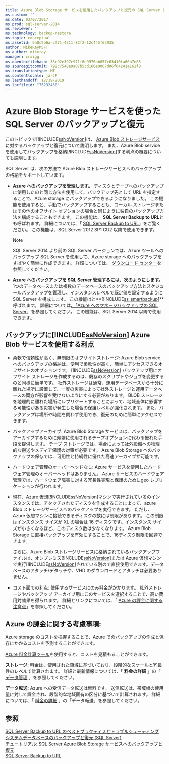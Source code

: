 ```yaml
---
title: Azure Blob Storage サービスを使用したバックアップと復元の SQL Server |Microsoft Docs
ms.custom: ''
ms.date: 03/07/2017
ms.prod: sql-server-2014
ms.reviewer: ''
ms.technology: backup-restore
ms.topic: conceptual
ms.assetid: 6a0c9b6a-cf71-4311-82f2-12c445f63935
author: MikeRayMSFT
ms.author: mikeray
manager: craigg
ms.openlocfilehash: 38c92e397c971f6e9976bb857c63410fa60b7e85
ms.sourcegitcommit: 792c7548e9a07b5cd166e0007d06f64241a161f8
ms.translationtype: MT
ms.contentlocale: ja-JP
ms.lasthandoff: 12/19/2019
ms.locfileid: "75232430"
---
```

# <a name="sql-server-backup-and-restore-with-azure-blob-storage-service"></a>Azure Blob Storage サービスを使った SQL Server のバックアップと復元
  このトピックで[!INCLUDE[ssNoVersion](../../includes/ssnoversion-md.md)]は、 [Azure Blob ストレージサービス](https://www.windowsazure.com/develop/net/how-to-guides/blob-storage/)に対するバックアップと復元について説明します。 また、Azure Blob service を使用してバックアップを格納[!INCLUDE[ssNoVersion](../../includes/ssnoversion-md.md)]する利点の概要についても説明します。  
  
 SQL Server は、次の方法で Azure Blob ストレージサービスへのバックアップの格納をサポートしています。  
  
-   **Azure へのバックアップを管理します。** ディスクとテープへのバックアップに使用したのと同じ方法を使用して、バックアップ先として URL を指定することで、Azure storage にバックアップできるようになりました。  この機能を使用すると、手動でバックアップすることも、ローカル ストレージまたはその他のオフサイト オプションの場合と同じように独自のバックアップ方法を構成することもできます。 この機能は、 **SQL Server Backup to URL**とも呼ばれます。 詳細については、「 [SQL Server Backup to URL](sql-server-backup-to-url.md)」をご覧ください。 この機能は、SQL Server 2012 SP1 CU2 以降で使用できます。  
  
    > [!NOTE]  
    >  SQL Server 2014 より前の SQL Server バージョンでは、Azure ツールへのバックアップ SQL Server を使用して、Azure storage へのバックアップをすばやく簡単に作成できます。 詳細については、 [ダウンロード センター](https://go.microsoft.com/fwlink/?LinkID=324399)を参照してください。  
  
-   **Azure へのバックアップを SQL Server 管理するには、次のようにします。** 1つのデータベースまたは複数のデータベースのバックアップ方法とスケジュールバックアップを管理し、インスタンスレベルで既定値を設定するように SQL Server を構成します。 この機能はと**[!INCLUDE[ss_smartbackup](../../includes/ss-smartbackup-md.md)]** 呼ばれます。 詳細については[、「Azure へのマネージバックアップの SQL Server](sql-server-managed-backup-to-microsoft-azure.md)」を参照してください。 この機能は、SQL Server 2014 以降で使用できます。  
  
## <a name="benefits-of-using-the-azure-blob-service-for-includessnoversionincludesssnoversion-mdmd-backups"></a>バックアップに[!INCLUDE[ssNoVersion](../../includes/ssnoversion-md.md)] Azure Blob サービスを使用する利点  
  
-   柔軟で信頼性が高く、無制限のオフサイトストレージ: Azure Blob service へのバックアップの格納は、便利で柔軟性が高く、簡単にアクセスできるオフサイトのオプションです。 
  [!INCLUDE[ssNoVersion](../../includes/ssnoversion-md.md)] バックアップ用にオフサイト ストレージを作成するのは、既存のスクリプトやジョブを変更するのと同様に簡単です。 社外ストレージは通常、運用データベースから十分に離れた場所に設置して、一度の災害によって社外ストレージと運用データベースの両方が影響を受けないようにする必要があります。 BLOB ストレージを地理的に離れた場所にレプリケートすることによって、地域全体に影響する可能性がある災害が発生した場合の保護レベルが強化されます。 また、バックアップは場所や時間を問わず使用でき、復元のために簡単にアクセスできます。  
  
-   バックアップアーカイブ: Azure Blob Storage サービスは、バックアップをアーカイブするために頻繁に使用されるテープオプションに代わる優れた手段を提供します。 テープ ストレージでは、場合によって社外設備への物理的な搬送やメディア保護の対策が必要です。 Azure Blob Storage へのバックアップの保存では、可用性と持続性に優れた高速アーカイブが可能です。  
  
-   ハードウェア管理のオーバーヘッドなし: Azure サービスを使用したハードウェア管理のオーバーヘッドはありません。 Azure サービスのハードウェア管理では、ハードウェア障害に対する冗長性実現と保護のためにgeo レプリケーションが行われます。  
  
-   現在、Azure 仮想[!INCLUDE[ssNoVersion](../../includes/ssnoversion-md.md)]マシンで実行されているのインスタンスでは、アタッチされたディスクを作成することによって、azure Blob ストレージサービスへのバックアップを実行できます。 ただし、Azure 仮想マシンに接続できるディスクの数には制限があります。 この制限はインスタンス サイズが XL の場合は 16 ディスクです。インスタンス サイズが小さくなるほど、このディスク数は少なくなります。 Azure Blob Storage に直接バックアップを有効にすることで、16ディスク制限を回避できます。  
  
     さらに、Azure Blob ストレージサービスに格納されているバックアップファイルは、オンプレミス[!INCLUDE[ssNoVersion](../../includes/ssnoversion-md.md)]または Azure 仮想マシンで実行[!INCLUDE[ssNoVersion](../../includes/ssnoversion-md.md)]されている別ので直接使用できます。データベースのアタッチ/デタッチや、VHD のダウンロードとアタッチは必要ありません。  
  
-   コスト面での利点: 使用するサービスにのみ料金がかかります。 社外ストレージやバックアップ アーカイブ用にこのサービスを選択することで、高い費用対効果を得られます。 詳細とリンクについては、「 [Azure の課金に関する注意点](#Billing)」を参照してください。  
  
##  <a name="Billing"></a>Azure の課金に関する考慮事項:  
 Azure storage のコストを把握することで、Azure でのバックアップの作成と保存にかかるコストを予測することができます。  
  
 [Azure 料金計算ツール](https://go.microsoft.com/fwlink/?LinkId=277060)を使用すると、コストを見積もることができます。  
  
 **ストレージ:** 料金は、使用された領域に基づいており、段階的なスケールと冗長性のレベルで計算されます。 詳細と最新情報については、「 **料金の詳細** 」の「 [データ管理](https://go.microsoft.com/fwlink/?LinkId=277059) 」を参照してください。  
  
 **データ転送:** Azure への受信データ転送は無料です。 送信転送は、帯域幅の使用量に対して課金され、段階的な地域固有の区分に基づいて計算されます。 詳細については、「 [料金の詳細](https://go.microsoft.com/fwlink/?LinkId=277061) 」の「データ転送」を参照してください。  
  
## <a name="see-also"></a>参照  
 [SQL Server Backup to URL のベストプラクティスとトラブルシューティング](sql-server-backup-to-url-best-practices-and-troubleshooting.md)   
 [システムデータベースのバックアップと復元 &#40;SQL Server&#41;](back-up-and-restore-of-system-databases-sql-server.md)   
 [チュートリアル: SQL Server Azure Blob Storage サービスへのバックアップと復元](../tutorial-sql-server-backup-and-restore-to-azure-blob-storage-service.md)   
 [SQL Server Backup to URL](sql-server-backup-to-url.md)  
  
